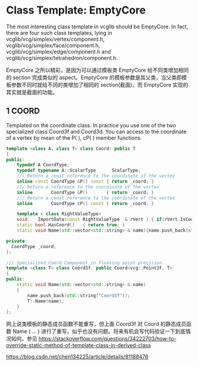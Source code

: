 ﻿# Class Template: EmptyCore

The most interesting class template in vcglib should be EmptyCore. In fact, there 
are four such class templates, lying in vcglib/vcg/simplex/vertex/component.h, 
vcglib/vcg/simplex/face/component.h, vcglib/vcg/simplex/edge/component.h and 
vcglib/vcg/simplex/tetrahedron/component.h.

EmptyCore 之所以精彩，是因为可以通过模板类 EmptyCore 给不同类增加相同的 section 完成类似的 
aspect。EmptyCore 的模板参数是其父类，当父类即模板参数不同时就给不同的类增加了相同的 
section(截面)，而 EmptyCore 实现的其实就是截面的功能。

## 1 COORD

Templated on the coordinate class. In practice you use one of the two specialized 
class Coord3f and Coord3d.
You can access to the coordinate of a vertex by mean of the P( ), cP( ) member 
functions.

```cpp
template <class A, class T> class Coord: public T 
{
public:
    typedef A CoordType;
    typedef typename A::ScalarType      ScalarType;
    /// Return a const reference to the coordinate of the vertex
    inline const CoordType &P() const { return _coord; }
    /// Return a reference to the coordinate of the vertex
    inline       CoordType &P()       { return _coord; }
    /// Return a const reference to the coordinate of the vertex
    inline       CoordType cP() const { return _coord; }

    template < class RightValueType>
    void    ImportData(const RightValueType  & rVert ) { if(rVert.IsCoordEnabled()) P().Import(rVert.cP()); T::ImportData( rVert); }
    static bool HasCoord()   { return true; }
    static void Name(std::vector<std::string> & name){name.push_back(std::string("Coord"));T::Name(name);}

private:
  CoordType _coord;
};

/// Specialized Coord Component in floating point precision.
template <class T> class Coord3f: public Coord<vcg::Point3f, T> 
{
public:
    static void Name(std::vector<std::string> & name)
    {
        name.push_back(std::string("Coord3f"));
        T::Name(name);
    }
};
```

网上说类模板的静态成员函数不能重写，但上面 Coord3f 对 Coord 的静态成员函数 Name ( ... )
进行了重写，似乎也没有问题。将来有机会写代码验证一下到底情况如何。参见
<https://stackoverflow.com/questions/34222703/how-to-override-static-method-of-template-class-in-derived-class>

<https://blog.csdn.net/chen134225/article/details/81188476>





